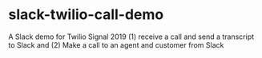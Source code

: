 # slack-twilio-call-demo
A Slack demo for Twilio Signal 2019 (1) receive a call and send a transcript to Slack and (2) Make a call to an agent and customer from Slack
